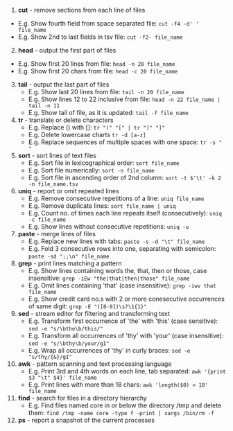 1. **cut** - remove sections from each line of files
  - E.g. Show fourth field from space separated file: `cut -f4 -d' ' file_name`
  - E.g. Show 2nd to last fields in tsv file: `cut -f2- file_name` 
2. **head** - output the first part of files
  - E.g. Show first 20 lines from file: `head -n 20 file_name`
  - E.g. Show first 20 chars from file: `head -c 20 file_name`
3. **tail** - output the last part of files
	- E.g. Show last 20 lines from file: `tail -n 20 file_name`
	- E.g. Show lines 12 to 22 inclusive from file: `head -n 22 file_name | tail -n 11`
	- E.g. Show tail of file, as it is updated: `tail -f file_name`
4. **tr** - translate or delete characters
	- E.g. Replace () with []: `tr "(" "[" | tr ")" "]"`
	- E.g. Delete lowercase charts `tr -d [a-z]`
	- E.g. Replace sequences of multiple spaces with one space: `tr -s " "`
5. **sort** - sort lines of text files
	- E.g. Sort file in lexicographical order: `sort file_name`
	- E.g. Sort file numerically: `sort -n file_name`
	- E.g. Sort file in ascending order of 2nd column: `sort -t $'\t' -k 2 -n file_name.tsv`
6. **uniq** - report or omit repeated lines
	- E.g. Remove consecutive repetitions of a line: `uniq file_name`
	- E.g. Remove duplicate lines: `sort file_name | uniq`
	- E.g. Count no. of times each line repeats itself (consecutively): `uniq -c file_name`
	- E.g. Show lines without consecutive repetitions: `uniq -u`
7. **paste** - merge lines of files
	- E.g. Replace new lines with tabs: `paste -s -d "\t" file_name`
	- E.g. Fold 3 consecutive rows into one, separating with semicolon: `paste -sd ";;\n" file_name`
8. **grep** - print lines matching a pattern
	- E.g. Show lines containing words the, that, then or those, case insensitive: `grep -iEw "the|that|then|those" file_name`
	- E.g. Omit lines containing 'that' (case insensitive): `grep -iwv that file_name` 
	- E.g. Show credit card no.s with 2 or more conesecutive occurrences of same digit: `grep -E "([0-9])\s?\1{1}"`
9. **sed** - stream editor for filtering and transforming text
	- E.g. Transform first occurrence of 'the' with 'this' (case sensitive): `sed -e "s/\bthe\b/this/"`
	- E.g. Transform all occurrences of 'thy' with 'your' (case insensitive): `sed -e "s/\bthy\b/your/gI"`
	- E.g. Wrap all occurrences of 'thy' in curly braces: `sed -e "s/thy/{&}/gI"`
10. **awk** - pattern scanning and text processing language
	- E.g. Print 3rd and 4th words on each line, tab separated: `awk '{print $3 "\t" $4}' file_name`
	- E.g. Print lines with more than 18 chars: `awk 'length($0) > 18' file_name`
11. **find** - search for files in a directory hierarchy
	- E.g. Find files named core in or below the directory /tmp and delete them: `find /tmp -name core -type f -print | xargs /bin/rm -f`
12. **ps** - report a snapshot of the current processes
